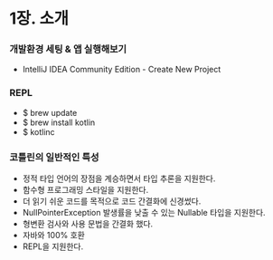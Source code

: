 # 1장. 소개
### 개발환경 세팅 & 앱 실행해보기
- IntelliJ IDEA Community Edition - Create New Project

### REPL
- $ brew update 
- $ brew install kotlin
- $ kotlinc

### 코틀린의 일반적인 특성
- 정적 타입 언어의 장점을 계승하면서 타입 추론을 지원한다.
- 함수형 프로그래밍 스타일을 지원한다.
- 더 읽기 쉬운 코드를 목적으로 코드 간결화에 신경썼다.
- NullPointerException 발생률을 낮출 수 있는 Nullable 타입을 지원한다.
- 형변환 검사와 사용 문법을 간결화 했다.
- 자바와 100% 호환
- REPL을 지원한다.
